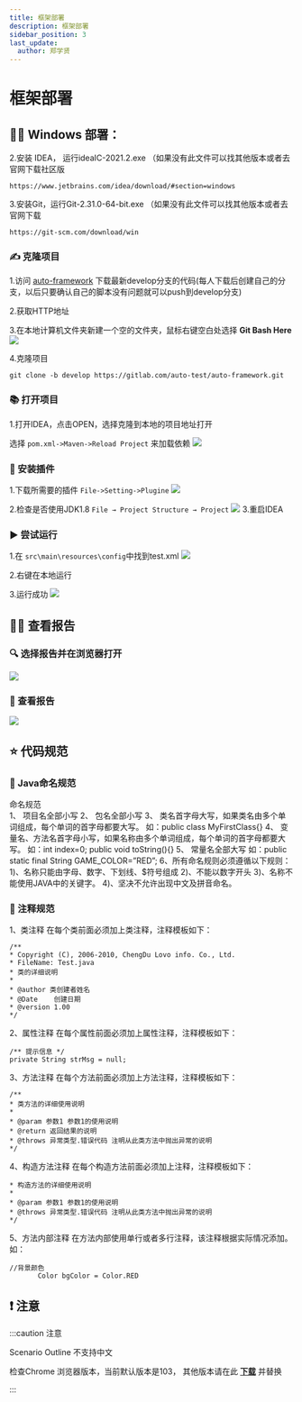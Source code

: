 ```yaml
---
title: 框架部署
description: 框架部署
sidebar_position: 3
last_update:
  author: 郑学贤
---
```

# 框架部署

## 👩‍💻 Windows 部署：

2.安装 IDEA， 运行ideaIC-2021.2.exe （如果没有此文件可以找其他版本或者去官网下载社区版 

    https://www.jetbrains.com/idea/download/#section=windows

3.安装Git，运行Git-2.31.0-64-bit.exe （如果没有此文件可以找其他版本或者去官网下载 

    https://git-scm.com/download/win

### ✍️ 克隆项目    

1.访问 [auto-framework](https://gitlab.com/auto-test/auto-framework) 下载最新develop分支的代码(每人下载后创建自己的分支，以后只要确认自己的脚本没有问题就可以push到develop分支)

2.获取HTTP地址

3.在本地计算机文件夹新建一个空的文件夹，鼠标右键空白处选择 **Git Bash Here**
![](@site/static/img/test_img/2022-08-08-10-12-24.png)

4.克隆项目

    git clone -b develop https://gitlab.com/auto-test/auto-framework.git

### 📚 打开项目
1.打开IDEA，点击OPEN，选择克隆到本地的项目地址打开

选择 `pom.xml->Maven->Reload Project` 来加载依赖
![](@site/static/img/test_img/2022-08-08-10-13-30.png)

### 💠 安装插件
1.下载所需要的插件 `File->Setting->Plugine` 
![](@site/static/img/test_img/2022-08-08-10-13-48.png)

2.检查是否使用JDK1.8  `File → Project Structure → Project` 
![](@site/static/img/test_img/2022-08-08-10-14-12.png)
3.重启IDEA

### ▶️ 尝试运行
1.在 `src\main\resources\config`中找到test.xml
![](@site/static/img/test_img/2022-08-08-10-14-48.png)

2.右键在本地运行

3.运行成功
![](@site/static/img/test_img/2022-08-08-12-14-00.png)

## 👩‍💻 查看报告
### 🔍 选择报告并在浏览器打开
![](@site/static/img/test_img/2022-08-08-12-14-31.png)
### 📖 查看报告
![](@site/static/img/test_img/2022-08-08-12-14-56.png)

## ⭐ 代码规范

### 🎈 Java命名规范    
命名规范    
1、 项目名全部小写
2、 包名全部小写
3、 类名首字母大写，如果类名由多个单词组成，每个单词的首字母都要大写。
如：public class MyFirstClass{}
4、 变量名、方法名首字母小写，如果名称由多个单词组成，每个单词的首字母都要大写。
如：int index=0;
       public void toString(){}
5、 常量名全部大写
如：public static final String GAME_COLOR=”RED”;
6、所有命名规则必须遵循以下规则：
1)、名称只能由字母、数字、下划线、$符号组成
2)、不能以数字开头
3)、名称不能使用JAVA中的关键字。
4)、坚决不允许出现中文及拼音命名。



### 🎈 注释规范
1、类注释
在每个类前面必须加上类注释，注释模板如下：  
```
/**        
* Copyright (C), 2006-2010, ChengDu Lovo info. Co., Ltd.    
* FileName: Test.java   
* 类的详细说明  
*   
* @author 类创建者姓名  
* @Date    创建日期 
* @version 1.00 
*/
```

2、属性注释
在每个属性前面必须加上属性注释，注释模板如下：
```
/** 提示信息 */
private String strMsg = null;
```

3、方法注释
在每个方法前面必须加上方法注释，注释模板如下：
```
/**
* 类方法的详细使用说明
*
* @param 参数1 参数1的使用说明
* @return 返回结果的说明
* @throws 异常类型.错误代码 注明从此类方法中抛出异常的说明
*/
```

4、构造方法注释
在每个构造方法前面必须加上注释，注释模板如下：
```/**
* 构造方法的详细使用说明
* 
* @param 参数1 参数1的使用说明
* @throws 异常类型.错误代码 注明从此类方法中抛出异常的说明
*/
```

5、方法内部注释
在方法内部使用单行或者多行注释，该注释根据实际情况添加。
如：
```
//背景颜色
       Color bgColor = Color.RED
 ```

## ❗ 注意    

:::caution 注意

Scenario Outline 不支持中文

检查Chrome 浏览器版本，当前默认版本是103， 其他版本请在此 [**下载**](http://chromedriver.storage.googleapis.com/index.html) 并替换

:::